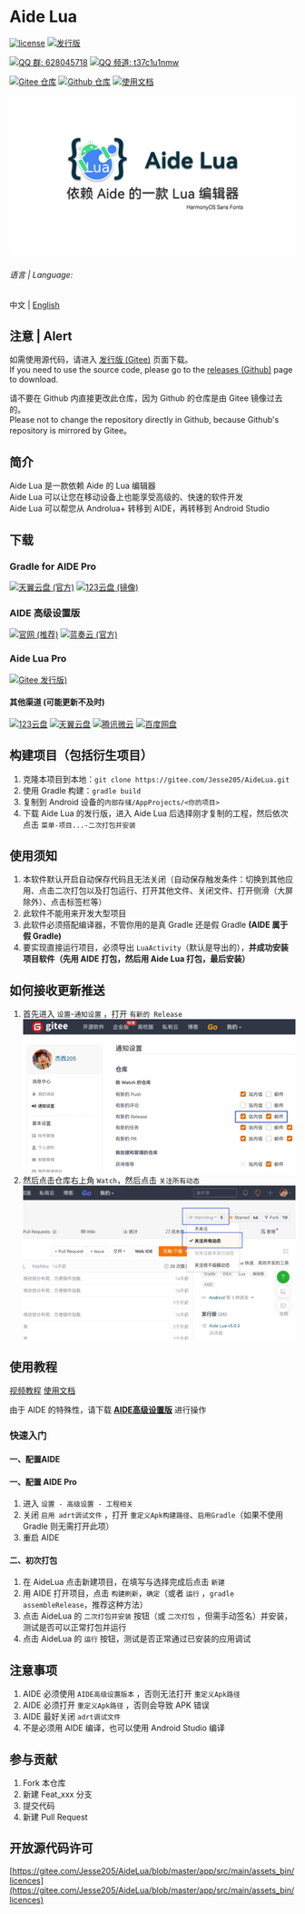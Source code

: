 # Aide Lua
[![license](https://img.shields.io/github/license/Jesse205/AideLua)](LICENSE)
[![发行版](https://img.shields.io/github/v/tag/Jesse205/AideLua?color=C71D23&label=发行版&logo=gitee)](https://gitee.com/Jesse205/AideLua/releases)

[![QQ 群: 628045718](https://img.shields.io/badge/QQ_群-628045718-0099FF?logo=tencentqq)](https://jq.qq.com/?_wv=1027&k=41q8mp8y)
[![QQ 频道: t37c1u1nmw](https://img.shields.io/badge/QQ_频道-t37c1u1nmw-0099FF?logo=tencentqq)](https://pd.qq.com/s/ncghvc)

[![Gitee 仓库](https://img.shields.io/badge/Gitee-仓库-C71D23?logo=gitee)](https://gitee.com/Jesse205/AideLua/)
[![Github 仓库](https://img.shields.io/badge/Github-仓库-0969DA?logo=github)](https://github.com/Jesse205/AideLua)
[![使用文档](https://img.shields.io/badge/使用文档-中文-3F51B5)](https://jesse205.github.io/AideLua/)

![cover](images/ic_cover-aidelua.png)

###### 语言 | Language:
中文 | [English](READNE_en.md)

## 注意 | Alert
如需使用源代码，请进入 [发行版 (Gitee)](https://gitee.com/Jesse205/AideLua/releases/latest) 页面下载。<br>
If you need to use the source code, please go to the [releases (Github)](https://github.com/Jesse205/AideLua/releases/latest) page to download.

请不要在 Github 内直接更改此仓库，因为 Github 的仓库是由 Gitee 镜像过去的。<br>
Please not to change the repository directly in Github, because Github's repository is mirrored by Gitee。

## 简介
Aide Lua 是一款依赖 Aide 的 Lua 编辑器<br>
Aide Lua 可以让您在移动设备上也能享受高级的、快速的软件开发<br>
Aide Lua 可以帮您从 Androlua+ 转移到 AIDE，再转移到 Android Studio

## 下载
### Gradle for AIDE Pro
[![天翼云盘 (官方)](https://img.shields.io/badge/天翼云盘-官方-DF9C1F)](https://cloud.189.cn/t/jAFR7vAVniuu)
[![123云盘 (镜像)](https://img.shields.io/badge/123云盘-镜像-597dfc)](https://www.123pan.com/s/G7a9-c9ek)

### AIDE 高级设置版
[![官网 (推荐)](https://img.shields.io/badge/官网-推荐-28B6F6)](https://aidepro.netlify.app/)
[![蓝奏云 (官方)](https://img.shields.io/badge/蓝奏云-v2.6.45-FF6600?logo=icloud&logoColor=white)](https://www.lanzouy.com/b00zdhbeb)

### Aide Lua Pro
[![Gitee 发行版)](https://img.shields.io/github/v/tag/Jesse205/AideLua?color=C71D23&label=Gitee+发行版&logo=gitee)](https://gitee.com/Jesse205/AideLua/releases/latest)

#### 其他渠道 (可能更新不及时)
[![123云盘](https://img.shields.io/badge/123云盘--597dfc)](https://www.123pan.com/s/G7a9-Yzck)
[![天翼云盘](https://img.shields.io/badge/天翼云盘--DF9C1F)](https://cloud.189.cn/t/ZZ7RzijyqiUv)
[![腾讯微云](https://img.shields.io/badge/腾讯微云--2980ff)](https://share.weiyun.com/oLiNtxMR)
[![百度网盘](https://img.shields.io/badge/百度网盘-jxnb-06a7ff)](https://pan.baidu.com/s/1j1RwisPR8iq1fPS3O_fl7Q?pwd=jxnb)

## 构建项目（包括衍生项目）
1. 克隆本项目到本地：`git clone https://gitee.com/Jesse205/AideLua.git`
2. 使用 Gradle 构建：`gradle build`
3. 复制到 Android 设备的`内部存储/AppProjects/<你的项目>`
4. 下载 Aide Lua 的发行版，进入 Aide Lua 后选择刚才复制的工程，然后依次点击 `菜单-项目...-二次打包并安装`

## 使用须知
1. 本软件默认开启自动保存代码且无法关闭（自动保存触发条件：切换到其他应用、点击二次打包以及打包运行、打开其他文件、关闭文件、打开侧滑（大屏除外）、点击标签栏等）
2. 此软件不能用来开发大型项目
3. 此软件必须搭配编译器，不管你用的是真 Gradle 还是假 Gradle __(AIDE 属于假 Gradle)__
4. 要实现直接运行项目，必须导出 `LuaActivity`（默认是导出的），__并成功安装项目软件（先用 AIDE 打包，然后用 Aide Lua 打包，最后安装）__

## 如何接收更新推送
1. 首先进入 `设置`-`通知设置` ，打开 `有新的 Release`<br>
![步骤1](images/releases/step1.jpg)
2. 然后点击仓库右上角 `Watch`，然后点击 `关注所有动态`<br>
![步骤2](images/releases/step2.jpg)

## 使用教程
[视频教程](https://space.bilibili.com/1229937144)
[使用文档](https://jesse205.github.io/AideLua/)

由于 AIDE 的特殊性，请下载 [__AIDE高级设置版__](https://aidepro.top/) 进行操作

### 快速入门
#### 一、配置AIDE
#### 一、配置 AIDE Pro
1. 进入 `设置 - 高级设置 - 工程相关`
2. 关闭 `启用 adrt调试文件` ，打开 `重定义Apk构建路径`、`启用Gradle`（如果不使用 Gradle 则无需打开此项）
3. 重启 AIDE

#### 二、初次打包
1. 在 AideLua 点击新建项目，在填写与选择完成后点击 `新建`
2. 用 AIDE 打开项目，点击 `构建刷新`，`确定`（或者 `运行` ，`gradle assembleRelease`，推荐这种方法）
3. 点击 AideLua 的 `二次打包并安装` 按钮（或 `二次打包` ，但需手动签名）并安装，测试是否可以正常打包并运行
4. 点击 AideLua 的 `运行` 按钮，测试是否正常通过已安装的应用调试

## 注意事项
1. AIDE 必须使用 `AIDE高级设置版本` ，否则无法打开 `重定义Apk路径`
2. AIDE 必须打开 `重定义Apk路径` ，否则会导致 APK 错误
3. AIDE 最好关闭 `adrt调试文件`
4. 不是必须用 AIDE 编译，也可以使用 Android Studio 编译

## 参与贡献
1. Fork 本仓库
2. 新建 Feat_xxx 分支
3. 提交代码
4. 新建 Pull Request

## 开放源代码许可
[https://gitee.com/Jesse205/AideLua/blob/master/app/src/main/assets_bin/licences](https://gitee.com/Jesse205/AideLua/blob/master/app/src/main/assets_bin/licences)
